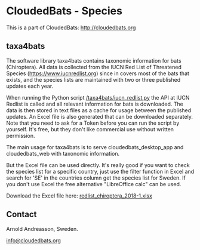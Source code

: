 # CloudedBats - Species

This is a part of CloudedBats: http://cloudedbats.org

## taxa4bats

The software library taxa4bats contains taxonomic information for bats (Chiroptera). All data is collected from the IUCN Red List of Threatened Species (https://www.iucnredlist.org) since in covers most of the bats that exists, and the species lists are maintained with two or three published updates each year.

When running the Python script [/taxa4bats/iucn_redlist.py](/taxa4bats/iucn_redlist.py) the API at IUCN Redlist is called and all relevant information for bats is downloaded. The data is then stored in text files as a cache for usage between the published updates. An Excel file is also generated that can be downloaded separately. Note that you need to ask for a Token before you can run the script by yourself. It's free, but they don't like commercial use without written permission.

The main usage for taxa4bats is to serve cloudedbats_desktop_app and cloudedbats_web with taxonomic information. 

But the Excel file can be used directly. It's really good if you want to check the species list for a specific country, just use the filter function in Excel and search for 'SE' in the countries column get the species list for Sweden. If you don't use Excel the free alternative "LibreOffice calc" can be used.

Download the Excel file here: [redlist_chiroptera_2018-1.xlsx](/taxa4bats/redlist_chiroptera_2018-1.xlsx) 

## Contact

Arnold Andreasson, Sweden.

info@cloudedbats.org
